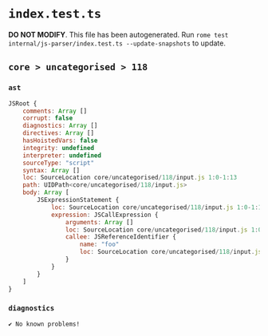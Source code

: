 # `index.test.ts`

**DO NOT MODIFY**. This file has been autogenerated. Run `rome test internal/js-parser/index.test.ts --update-snapshots` to update.

## `core > uncategorised > 118`

### `ast`

```javascript
JSRoot {
	comments: Array []
	corrupt: false
	diagnostics: Array []
	directives: Array []
	hasHoistedVars: false
	integrity: undefined
	interpreter: undefined
	sourceType: "script"
	syntax: Array []
	loc: SourceLocation core/uncategorised/118/input.js 1:0-1:13
	path: UIDPath<core/uncategorised/118/input.js>
	body: Array [
		JSExpressionStatement {
			loc: SourceLocation core/uncategorised/118/input.js 1:0-1:13
			expression: JSCallExpression {
				arguments: Array []
				loc: SourceLocation core/uncategorised/118/input.js 1:0-1:13
				callee: JSReferenceIdentifier {
					name: "foo"
					loc: SourceLocation core/uncategorised/118/input.js 1:5-1:8 (foo)
				}
			}
		}
	]
}
```

### `diagnostics`

```
✔ No known problems!

```

